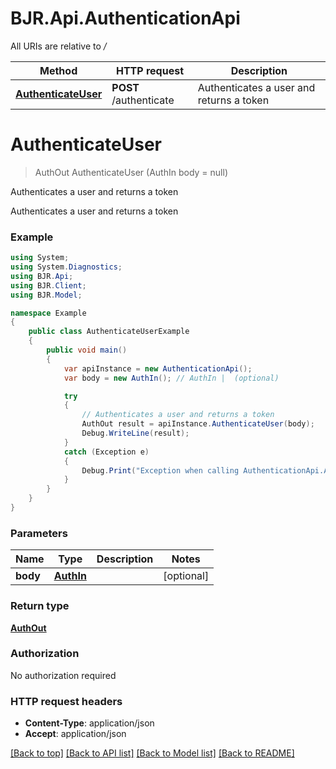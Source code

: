 # BJR.Api.AuthenticationApi

All URIs are relative to */*

Method | HTTP request | Description
------------- | ------------- | -------------
[**AuthenticateUser**](AuthenticationApi.md#authenticateuser) | **POST** /authenticate | Authenticates a user and returns a token

<a name="authenticateuser"></a>
# **AuthenticateUser**
> AuthOut AuthenticateUser (AuthIn body = null)

Authenticates a user and returns a token

Authenticates a user and returns a token

### Example
```csharp
using System;
using System.Diagnostics;
using BJR.Api;
using BJR.Client;
using BJR.Model;

namespace Example
{
    public class AuthenticateUserExample
    {
        public void main()
        {
            var apiInstance = new AuthenticationApi();
            var body = new AuthIn(); // AuthIn |  (optional) 

            try
            {
                // Authenticates a user and returns a token
                AuthOut result = apiInstance.AuthenticateUser(body);
                Debug.WriteLine(result);
            }
            catch (Exception e)
            {
                Debug.Print("Exception when calling AuthenticationApi.AuthenticateUser: " + e.Message );
            }
        }
    }
}
```

### Parameters

Name | Type | Description  | Notes
------------- | ------------- | ------------- | -------------
 **body** | [**AuthIn**](AuthIn.md)|  | [optional] 

### Return type

[**AuthOut**](AuthOut.md)

### Authorization

No authorization required

### HTTP request headers

 - **Content-Type**: application/json
 - **Accept**: application/json

[[Back to top]](#) [[Back to API list]](../README.md#documentation-for-api-endpoints) [[Back to Model list]](../README.md#documentation-for-models) [[Back to README]](../README.md)
